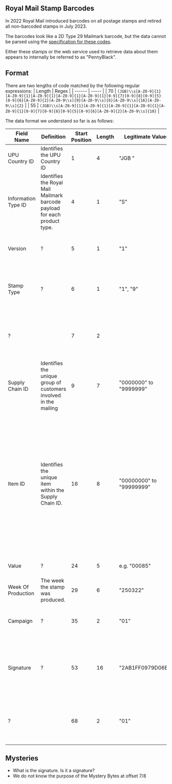 Royal Mail Stamp Barcodes
--

In 2022 Royal Mail introduced barcodes on all postage stamps and retired all non-barcoded stamps in July 2023.

The barcodes look like a 2D Type 29 Mailmark barcode, but the data cannot be parsed using the [specification for these codes](https://www.royalmail.com/sites/royalmail.com/files/2023-09/mailmark-barcode-definition-document-september-2023.pdf).

Either these stamps or the web service used to retrieve data about them appears to internally be referred to as "PennyBlack".

Format
---

There are two lengths of code matched by the following regular expressions:
| Length | Regex | 
| ------ | ----- |
| 70     | `(JGB)\\s[A-Z0-9]{1}[A-Z0-9]{1}[A-Z0-9]{1}[A-Z0-9]{1}[A-Z0-9]{1}[0-9]{7}[0-9]{8}[0-9]{5}[0-9]{6}[A-Z0-9]{2}[A-Z0-9\\s]{9}[A-Z0-9\\s]{6}[A-Z0-9\\s]{16}[A-Z0-9\\s]{2}` |
| 55     | `(JGB)\\s[A-Z0-9]{1}[A-Z0-9]{1}[A-Z0-9]{1}[A-Z0-9]{1}[A-Z0-9]{1}[0-9]{7}[0-9]{8}[0-9]{5}[0-9]{6}[A-Z0-9]{2}[A-Z0-9\\s]{18}` |

The data format we understand so far is as follows:

| Field Name | Definition | Start Position | Length | Legitimate Value(s) | Comment | 
| ---------- | ---------- | ---------------|------- | ------------------- | ------- |
| UPU Country ID | Identifies the UPU Country ID | 1 | 4 | "JGB " | Note the space at the end |
| Information Type ID | Identifies the Royal Mail Mailmark barcode payload for each product type. | 4 | 1 | "S" | S, for stamp. We think. |
| Version | ? | 5 | 1 | "1" | Presumably the version of the barcode as in Mailmark |
| Stamp Type | ? | 6 | 1 | "1", "9" | "1": standard postage stamps, "9": Make up Value stamps |
| ? |  | 7 | 2 | | No idea what these mean, they may be a more specific product ID |
| Supply Chain ID | Identifies the unique group of customers involved in the mailing | 9 | 7 | "0000000" to "9999999" | Format is Numeric only. For barcode stamps it appears to always be "1017031". |
| Item ID | Identifies the unique item within the Supply Chain ID. | 16 | 8 | "00000000" to "99999999" | This is basically the stamp ID, it is one digit longer than a normal Mailmark Item ID. Every Mailmark barcode is required to carry an ID so it can be uniquely identified for at least 90 days. Format is Numeric only. |
| Value | ? | 24 | 5 | e.g. "00085" | Value of the stamp in pence | 
| Week Of Production | The week the stamp was produced. | 29 | 6 | "250322" | Fairly sure this is in DDMMYY format. |
| Campaign | ? | 35 | 2 | "01" | Normally "01". "02" for Christmas stamps. |
| Signature | ? | 53 | 16 | "2AB1FF0979D06BDC" | Only present on 70 byte barcodes. This looks like a hex-encoded signature of some form. |
| ? |  | 68 | 2 | "01" | Always "01". Perhaps a field terminator or signature version. |

Mysteries
---
* What is the signature. Is it a signature?
* We do not know the purpose of the Mystery Bytes at offset 7/8
